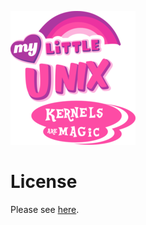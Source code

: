 ![Logo](hdd/usr/share/logo_login.png)

# License

Please see [here](http://github.com/klange/toaruos).
